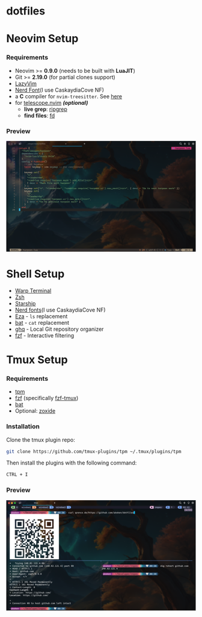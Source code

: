 # dotfiles

# Neovim Setup

### Requirements

- Neovim >= **0.9.0** (needs to be built with **LuaJIT**)
- Git >= **2.19.0** (for partial clones support)
- [LazyVim](https://www.lazyvim.org/)
- [Nerd Font](https://www.nerdfonts.com/)(I use CaskaydiaCove NF)
- a **C** compiler for `nvim-treesitter`. See [here](https://github.com/nvim-treesitter/nvim-treesitter#requirements)
- for [telescope.nvim](https://github.com/nvim-telescope/telescope.nvim) **_(optional)_**
  - **live grep**: [ripgrep](https://github.com/BurntSushi/ripgrep)
  - **find files**: [fd](https://github.com/sharkdp/fd)

### Preview
![alt text](/assets/nvim.png)

# Shell Setup

- [Warp Terminal](https://warp.dev)
- [Zsh](https://zsh.org/)
- [Starship](https://starship.rs)
- [Nerd fonts](https://nerdfonts.com)(I use CaskaydiaCove NF)
- [Eza](https://github.com/eza-community/eza) - `ls` replacement
- [bat](https://github.com/sharkdp/bat) - `cat` replacement
- [ghq](https://github.com/x-motemen/ghq) - Local Git repository organizer
- [fzf](https://github.com/PatrickF1/fzf.fish) - Interactive filtering

# Tmux Setup

### Requirements

- [tpm](https://github.com/tmux-plugins/tpm)
- [fzf](https://github.com/junegunn/fzf) (specifically [fzf-tmux](https://github.com/junegunn/fzf#fzf-tmux-script))
- [bat](https://github.com/sharkdp/bat)
- Optional: [zoxide](https://github.com/ajeetdsouza/zoxide)

### Installation

Clone the tmux plugin repo:

```bash
git clone https://github.com/tmux-plugins/tpm ~/.tmux/plugins/tpm
```

Then install the plugins with the following command:

```bash
CTRL + I
```

### Preview
![alt text](/assets/tmux.png)